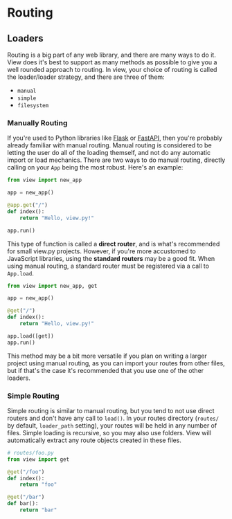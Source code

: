 # Routing

## Loaders

Routing is a big part of any web library, and there are many ways to do it. View does it's best to support as many methods as possible to give you a well rounded approach to routing. In view, your choice of routing is called the loader/loader strategy, and there are three of them:

- `manual`
- `simple`
- `filesystem`

### Manually Routing

If you're used to Python libraries like [Flask](https://flask.palletsprojects.com/en/3.0.x/) or [FastAPI](https://fastapi.tiangolo.com), then you're probably already familiar with manual routing. Manual routing is considered to be letting the user do all of the loading themself, and not do any automatic import or load mechanics. There are two ways to do manual routing, directly calling on your `App` being the most robust. Here's an example:

```py
from view import new_app

app = new_app()

@app.get("/")
def index():
    return "Hello, view.py!"

app.run()
```

This type of function is called a **direct router**, and is what's recommended for small view.py projects. However, if you're more accustomed to JavaScript libraries, using the **standard routers** may be a good fit. When using manual routing, a standard router must be registered via a call to `App.load`.

```py
from view import new_app, get

app = new_app()

@get("/")
def index():
    return "Hello, view.py!"

app.load([get])
app.run()
```

This method may be a bit more versatile if you plan on writing a larger project using manual routing, as you can import your routes from other files, but if that's the case it's recommended that you use one of the other loaders.

### Simple Routing

Simple routing is similar to manual routing, but you tend to not use direct routers and don't have any call to `load()`. In your routes directory (`routes/` by default, `loader_path` setting), your routes will be held in any number of files. Simple loading is recursive, so you may also use folders. View will automatically extract any route objects created in these files.

```py
# routes/foo.py
from view import get

@get("/foo")
def index():
    return "foo"

@get("/bar")
def bar():
    return "bar"
```

